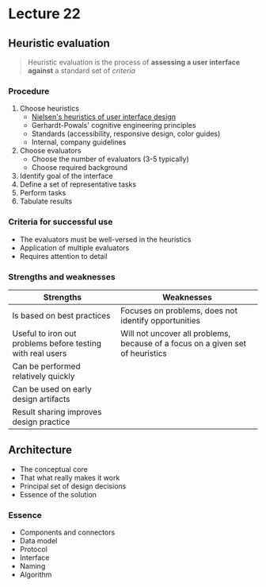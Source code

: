 # Lecture 22

## Heuristic evaluation

> Heuristic evaluation is the process of **assessing a user interface against** a standard set of *criteria*

### Procedure

1) Choose heuristics
    - [Nielsen's heuristics of user interface design](https://www.nngroup.com/articles/ten-usability-heuristics/)
    - Gerhardt-Powals' cognitive engineering principles
    - Standards (accessibility, responsive design, color guides)
    - Internal, company guidelines
2) Choose evaluators
    - Choose the number of evaluators (3-5 typically)
    - Choose required background
3) Identify goal of the interface
4) Define a set of representative tasks
5) Perform tasks
6) Tabulate results

### Criteria for successful use

- The evaluators must be well-versed in the heuristics
- Application of multiple evaluators
- Requires attention to detail

### Strengths and weaknesses 

| Strengths | Weaknesses |
| --------- | ---------- |
| Is based on best practices | Focuses on problems, does not identify opportunities |
| Useful to iron out problems before testing with real users | Will not uncover all problems, because of a focus on a given set of heuristics |
| Can be performed relatively quickly | |
| Can be used on early design artifacts | |
| Result sharing improves design practice | |

## Architecture

- The conceptual core
- That what really makes it work
- Principal set of design decisions
- Essence of the solution

### Essence

- Components and connectors
- Data model
- Protocol
- Interface
- Naming
- Algorithm